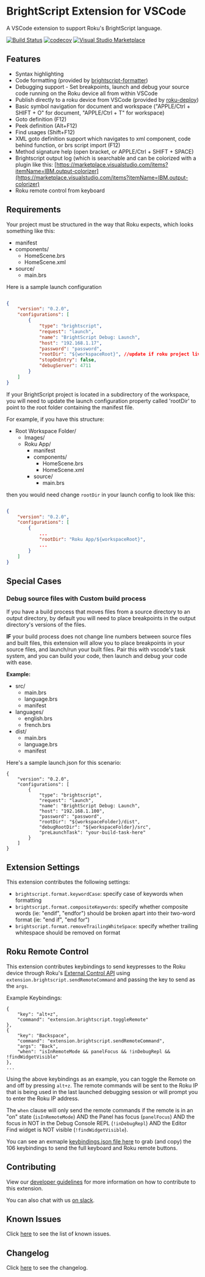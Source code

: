 # BrightScript Extension for VSCode 
A VSCode extension to support Roku's BrightScript language.

[![Build Status](https://travis-ci.org/TwitchBronBron/vscode-brightscript-language.svg?branch=master)](https://travis-ci.org/TwitchBronBron/vscode-brightscript-language)
[![codecov](https://codecov.io/gh/TwitchBronBron/vscode-brightscript-language/branch/master/graph/badge.svg)](https://codecov.io/gh/TwitchBronBron/vscode-brightscript-language)
[![Visual Studio Marketplace](https://vsmarketplacebadge.apphb.com/installs-short/celsoaf.brightscript.svg?style=flat-square)](https://marketplace.visualstudio.com/items?itemName=celsoaf.brightscript)
<!--[![GitHub](https://img.shields.io/github/release/twitchbronbron/vscode-brightscript-language.svg?style=flat-square)](https://github.com/twitchbronbron/vscode-brightscript-language/releases)-->
## Features

- Syntax highlighting
- Code formatting (provided by [brightscript-formatter](https://github.com/TwitchBronBron/brightscript-formatter))
- Debugging support - Set breakpoints, launch and debug your source code running on the Roku device all from within VSCode  
- Publish directly to a roku device from VSCode (provided by [roku-deploy](https://github.com/TwitchBronBron/roku-deploy))
- Basic symbol navigation for document and workspace ("APPLE/Ctrl + SHIFT + O" for document, "APPLE/Ctrl + T" for workspace)
- Goto definition (F12)
- Peek definition (Alt+F12)
- Find usages (Shift+F12)
- XML goto definition support which navigates to xml component, code behind function, or brs script import (F12)
- Method signature help (open bracket, or APPLE/Ctrl + SHIFT + SPACE)
- Brightscript output log (which is searchable and can be colorized with a plugin like this: [https://marketplace.visualstudio.com/items?itemName=IBM.output-colorizer](https://marketplace.visualstudio.com/items?itemName=IBM.output-colorizer)
- Roku remote control from keyboard


## Requirements

Your project must be structured in the way that Roku expects, which looks something like this:

- manifest
- components/
    - HomeScene.brs
    - HomeScene.xml
- source/
    - main.brs

Here is a sample launch configuration

```json

{
    "version": "0.2.0",
    "configurations": [
        {
            "type": "brightscript",
            "request": "launch",
            "name": "BrightScript Debug: Launch",
            "host": "192.168.1.17",
            "password": "password",
            "rootDir": "${workspaceRoot}", //update if roku project lives in a subdirectory
            "stopOnEntry": false,
            "debugServer": 4711
        }
    ]
}
```

If your BrightScript project is located in a subdirectory of the workspace, you will need to update the launch configuration property called 'rootDir' to point to the root folder containing the manifest file. 

For example, if you have this structure:

- Root Workspace Folder/
  - Images/
  - Roku App/
    - manifest
    - components/
        - HomeScene.brs
        - HomeScene.xml
    - source/
        - main.brs

then you would need change `rootDir` in your launch config to look like this:

```json

{
    "version": "0.2.0",
    "configurations": [
        {
            ...
            "rootDir": "Roku App/${workspaceRoot}",
            ...
        }
    ]
}
```

## Special Cases

### Debug source files with Custom build process

If you have a build process that moves files from a source directory to an output directory, by default you will need to place breakpoints in the output directory's versions of the files. 

**IF** your build process does not change line numbers between source files and built files, this extension will allow you to place breakpoints in your source files, and launch/run your built files. Pair this with vscode's task system, and you can build your code, then launch and debug your code with ease. 

**Example:**
  - src/
    - main.brs
    - language.brs
    - manifest
  - languages/
    - english.brs
    - french.brs
  - dist/
    - main.brs
    - language.brs
    - manifest

Here's a sample launch.json for this scenario: 

```
{
    "version": "0.2.0",
    "configurations": [
        {
            "type": "brightscript",
            "request": "launch",
            "name": "BrightScript Debug: Launch",
            "host": "192.168.1.100",
            "password": "password",
            "rootDir": "${workspaceFolder}/dist",
            "debugRootDir": "${workspaceFolder}/src",
            "preLaunchTask": "your-build-task-here"
        }
    ]
}

```

## Extension Settings

This extension contributes the following settings:

* `brightscript.format.keywordCase`: specify case of keywords when formatting
* `brightscript.format.compositeKeywords`: specify whether composite words (ie: "endif", "endfor") should be broken apart into their two-word format (ie: "end if", "end for")
* `brightscript.format.removeTrailingWhiteSpace`: specify whether trailing whitespace should be removed on format

## Roku Remote Control

This extension contributes keybindings to send keypresses to the Roku device through Roku's [External Control API](https://sdkdocs.roku.com/display/sdkdoc/External+Control+API#ExternalControlAPI-KeypressKeyValues) using `extension.brightscript.sendRemoteCommand` and passing the key to send as the `args`.  

Example Keybindings:
```
{
	"key": "alt+z",
	"command": "extension.brightscript.toggleRemote"
},
{
	"key": "Backspace",
	"command": "extension.brightscript.sendRemoteCommand",
	"args": "Back",
	"when": "isInRemoteMode && panelFocus && !inDebugRepl && !findWidgetVisible"
},
...
```

Using the above keybindings as an example, you can toggle the Remote on and off by pressing `alt+z`. The remote commands will be sent to the Roku IP that is being used in the last launched debugging session or will prompt you to enter the Roku IP address.

The `when` clause will only send the remote commands if the remote is in an "on" state (`isInRemoteMode`) AND the Panel has focus (`panelFocus`) AND the focus in NOT in the Debug Console REPL (`!inDebugRepl`) AND the Editor Find widget is NOT visible (`!findWidgetVisible`).

You can see an exmaple [keybindings.json file here](example_remote_keybindings.json) to grab (and copy) the 106 keybindings to send the full keyboard and Roku remote buttons.


## Contributing

View our [developer guidelines](https://github.com/TwitchBronBron/vscode-brightscript-language/blob/master/developer-guidelines.md) for more information on how to contribute to this extension.

You can also chat with us [on slack](https://rokudevelopers.slack.com/messages/CEGCA7AKF/).

## Known Issues

Click [here](https://github.com/TwitchBronBron/vscode-brightscript-language/issues) to see the list of known issues.

## Changelog
Click [here](https://github.com/TwitchBronBron/vscode-brightscript-language/blob/master/CHANGELOG.md) to see the changelog.
